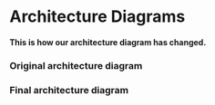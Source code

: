 # Architecture Diagrams

#### This is how our architecture diagram has changed.

### Original architecture diagram


### Final architecture diagram
